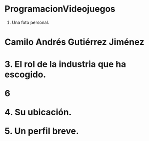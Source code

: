 # ProgramacionVideojuegos
1. Una foto personal.
<h1>Camilo Andrés Gutiérrez Jiménez<h1>
<p>3. El rol de la industria que ha escogido.
<p>6
<p>4. Su ubicación.
<p>5. Un perfil breve.